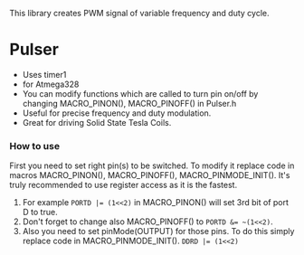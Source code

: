 This library creates PWM signal of variable frequency and duty cycle.

# Pulser
- Uses timer1
- for Atmega328
- You can modify functions which are called to turn pin on/off by changing MACRO_PINON(), MACRO_PINOFF() in Pulser.h
- Useful for precise frequency and duty modulation.
- Great for driving Solid State Tesla Coils.

### How to use
First you need to set right pin(s) to be switched. To modify it replace code in macros MACRO_PINON(), MACRO_PINOFF(), MACRO_PINMODE_INIT(). It's truly recommended to use register access as it is the fastest.  
1. For example ```PORTD |= (1<<2)``` in MACRO_PINON() will set 3rd bit of port D to true.  
2. Don't forget to change also MACRO_PINOFF() to ```PORTD &= ~(1<<2)```.  
3. Also you need to set pinMode(OUTPUT) for those pins. To do this simply replace code in MACRO_PINMODE_INIT(). ```DDRD |= (1<<2)```
